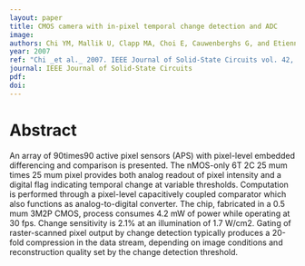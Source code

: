 ```yaml
---
layout: paper
title: CMOS camera with in-pixel temporal change detection and ADC
image:
authors: Chi YM, Mallik U, Clapp MA, Choi E, Cauwenberghs G, and Etienne-Cummings R.
year: 2007
ref: "Chi _et al._ 2007. IEEE Journal of Solid-State Circuits vol. 42, no. 10: 2187-2196."
journal: IEEE Journal of Solid-State Circuits
pdf: 
doi: 
---
```


# Abstract
An array of 90times90 active pixel sensors (APS) with pixel-level embedded differencing and comparison is presented. The nMOS-only 6T 2C 25 mum times 25 mum pixel provides both analog readout of pixel intensity and a digital flag indicating temporal change at variable thresholds. Computation is performed through a pixel-level capacitively coupled comparator which also functions as analog-to-digital converter. The chip, fabricated in a 0.5 mum 3M2P CMOS, process consumes 4.2 mW of power while operating at 30 fps. Change sensitivity is 2.1% at an illumination of 1.7 W/cm2. Gating of raster-scanned pixel output by change detection typically produces a 20-fold compression in the data stream, depending on image conditions and reconstruction quality set by the change detection threshold.

